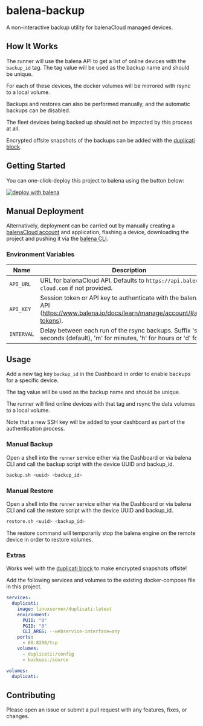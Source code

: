 # balena-backup

A non-interactive backup utility for balenaCloud managed devices.

## How It Works

The runner will use the balena API to get a list of online devices with the `backup_id` tag.
The tag value will be used as the backup name and should be unique.

For each of these devices, the docker volumes will be mirrored with rsync to a local volume.

Backups and restores can also be performed manually, and the automatic backups can be disabled.

The fleet devices being backed up should not be impacted by this process at all.

Encrypted offsite snapshots of the backups can be added with the [duplicati block](https://github.com/klutchell/balenablocks-duplicati).

## Getting Started

You can one-click-deploy this project to balena using the button below:

[![deploy with balena](https://www.balena.io/deploy.svg)](https://dashboard.balena-cloud.com/deploy?repoUrl=https://github.com/balena-io-playground/balena-backup)

## Manual Deployment

Alternatively, deployment can be carried out by manually creating a [balenaCloud account](https://dashboard.balena-cloud.com) and application,
flashing a device, downloading the project and pushing it via the [balena CLI](https://github.com/balena-io/balena-cli).

### Environment Variables

| Name       | Description                                                                                                                           |
| ---------- | ------------------------------------------------------------------------------------------------------------------------------------- |
| `API_URL`  | URL for balenaCloud API. Defaults to `https://api.balena-cloud.com` if not provided.                                                  |
| `API_KEY`  | Session token or API key to authenticate with the balenaCloud API (<https://www.balena.io/docs/learn/manage/account/#access-tokens>). |
| `INTERVAL` | Delay between each run of the rsync backups. Suffix 's' for seconds (default), 'm' for minutes, 'h' for hours or 'd' for days.        |

## Usage

Add a new tag key `backup_id` in the Dashboard in order to enable backups for a specific device.

The tag value will be used as the backup name and should be unique.

The runner will find online devices with that tag and rsync the data volumes to a local volume.

Note that a new SSH key will be added to your dashboard as part of the authentication process.

### Manual Backup

Open a shell into the `runner` service either via the Dashboard or
via balena CLI and call the backup script with the device UUID and backup_id.

```bash
backup.sh <uuid> <backup_id>
```

### Manual Restore

Open a shell into the `runner` service either via the Dashboard or
via balena CLI and call the restore script with the device UUID and backup_id.

```bash
restore.sh <uuid> <backup_id>
```

The restore command will temporarily stop the balena engine on the remote device in order to restore volumes.

### Extras

Works well with the [duplicati block](https://github.com/klutchell/balenablocks-duplicati) to make encrypted snapshots offsite!

Add the following services and volumes to the existing docker-compose file in this project.

```yaml
services:
  duplicati:
    image: linuxserver/duplicati:latest
    environment:
      PUID: "0"
      PGID: "0"
      CLI_ARGS: --webservice-interface=any
    ports:
      - 80:8200/tcp
    volumes:
      - duplicati:/config
      - backups:/source

volumes:
  duplicati:
```

## Contributing

Please open an issue or submit a pull request with any features, fixes, or changes.
